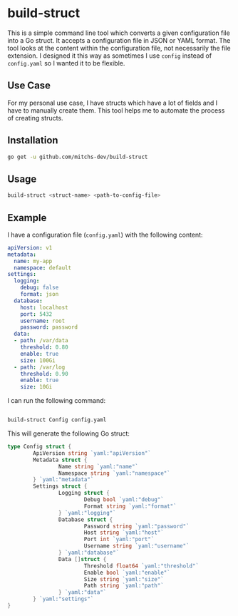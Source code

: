 # build-struct

This is a simple command line tool which converts a given configuration file into a Go struct. It accepts a configuration file in JSON or YAML format. The tool looks at the content within the configuration file, not necessarily the file extension. I designed it this way as sometimes I use `config` instead of `config.yaml` so I wanted it to be flexible.

## Use Case

For my personal use case, I have structs which have a lot of fields and I have to manually create them. This tool helps me to automate the process of creating structs.

## Installation

```bash
go get -u github.com/mitchs-dev/build-struct
```

## Usage

```bash
build-struct <struct-name> <path-to-config-file>
```

## Example

I have a configuration file (`config.yaml`) with the following content:

```yaml
apiVersion: v1
metadata:
  name: my-app
  namespace: default
settings:
  logging: 
    debug: false
    format: json
  database:
    host: localhost
    port: 5432
    username: root
    password: password
  data:
  - path: /var/data
    threshold: 0.80
    enable: true
    size: 100Gi
  - path: /var/log
    threshold: 0.90
    enable: true
    size: 10Gi
```

I can run the following command:

```bash

build-struct Config config.yaml
```

This will generate the following Go struct:

```go
type Config struct {
        ApiVersion string `yaml:"apiVersion"`
        Metadata struct {
                Name string `yaml:"name"`
                Namespace string `yaml:"namespace"`
        } `yaml:"metadata"`
        Settings struct {
                Logging struct {
                        Debug bool `yaml:"debug"`
                        Format string `yaml:"format"`
                } `yaml:"logging"`
                Database struct {
                        Password string `yaml:"password"`
                        Host string `yaml:"host"`
                        Port int `yaml:"port"`
                        Username string `yaml:"username"`
                } `yaml:"database"`
                Data []struct {
                        Threshold float64 `yaml:"threshold"`
                        Enable bool `yaml:"enable"`
                        Size string `yaml:"size"`
                        Path string `yaml:"path"`
                } `yaml:"data"`
        } `yaml:"settings"`
}
```
